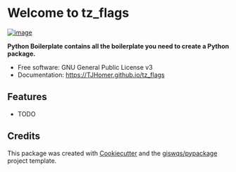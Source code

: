 # Welcome to tz_flags


[![image](https://img.shields.io/pypi/v/tz_flags.svg)](https://pypi.python.org/pypi/tz_flags)


**Python Boilerplate contains all the boilerplate you need to create a Python package.**


-   Free software: GNU General Public License v3
-   Documentation: <https://TJHomer.github.io/tz_flags>
    

## Features

-   TODO

## Credits

This package was created with [Cookiecutter](https://github.com/cookiecutter/cookiecutter) and the [giswqs/pypackage](https://github.com/giswqs/pypackage) project template.
